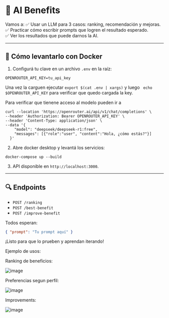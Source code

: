 # 🧠 AI Benefits

Vamos a:
✅ Usar un LLM para 3 casos: ranking, recomendación y mejoras.  
✅ Practicar cómo escribir prompts que logren el resultado esperado.  
✅ Ver los resultados que puede darnos la AI.

---

## 🚀 Cómo levantarlo con Docker

1. Configurá tu clave en un archivo `.env` en la raíz:
```
OPENROUTER_API_KEY=tu_api_key
```
Una vez la carguen ejecutar ```export $(cat .env | xargs)``` y luego
``` echo $OPENROUTER_API_KEY```  para verificar que quedo cargada la key.

Para verificar que tienene acceso al modelo pueden ir a 
```
curl --location 'https://openrouter.ai/api/v1/chat/completions' \
--header 'Authorization: Bearer OPENROUTER_API_KEY' \
--header 'Content-Type: application/json' \
--data '{
    "model": "deepseek/deepseek-r1:free",
    "messages": [{"role":"user", "content":"Hola, ¿cómo estás?"}]
  }'
```



2. Abre docker desktop y levantá los servicios:
```
docker-compose up --build
```

3. API disponible en `http://localhost:3000`.

---

## 🔍 Endpoints

- `POST /ranking`
- `POST /best-benefit`
- `POST /improve-benefit`

Todos esperan:
```json
{ "prompt": "Tu prompt aquí" }
```

¡Listo para que lo prueben y aprendan iterando!


Ejemplo de usos:

Ranking de beneficios:

![image](https://github.com/user-attachments/assets/4be9a7ba-5e5e-4dda-9e71-c9bf4134c1a3)

Preferencias segun perfil:

![image](https://github.com/user-attachments/assets/c85d6647-b035-4a78-8b1f-b2b8a4394b4f)

Improvements:

![image](https://github.com/user-attachments/assets/a7852a3b-1bdd-4406-bb5f-582c0fe9669e)

